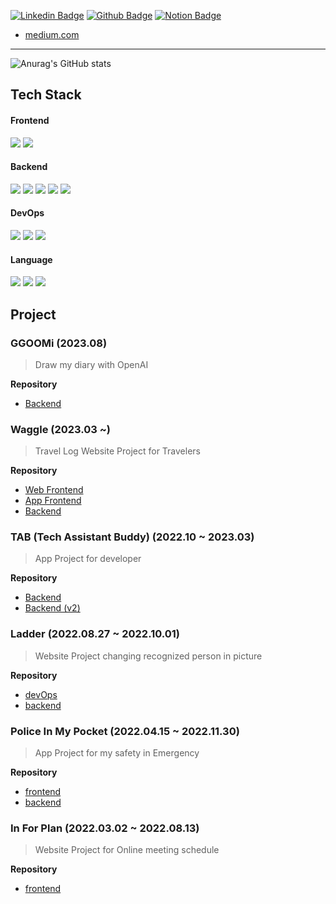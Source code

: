 [![Linkedin Badge](https://img.shields.io/badge/-LinkedIn-blue?style=flat-square&logo=LinkedIn&logoColor=white&link=https://www.linkedin.com/in/jiny1)](https://www.linkedin.com/in/jiny1) [![Github Badge](https://img.shields.io/badge/-Github-181717?style=flat-square&logo=GitHub&logoColor=white&link=https://github.com/yu-heejin)](https://github.com/yu-heejin) [![Notion Badge](https://img.shields.io/badge/-Notion-000000?style=flat-square&logo=Notion&logoColor=white&link=https://delicious-polyester-fd5.notion.site/Tech-Notion-v2-21495cc544804390bd35a829437b7942)](https://delicious-polyester-fd5.notion.site/Tech-Notion-v2-21495cc544804390bd35a829437b7942) 
* [medium.com](https://medium.com/me/stories/public)

---

![Anurag's GitHub stats](https://github-readme-stats.vercel.app/api?username=yu-heejin&count_private=true)  
## Tech Stack
#### Frontend
<img src="https://img.shields.io/badge/React Native-61DAFB?style=flat-square&logo=React&logoColor=black"/> <img src="https://img.shields.io/badge/React-61DAFB?style=flat-square&logo=React&logoColor=black"/>
#### Backend
<img src="https://img.shields.io/badge/Spring Boot-6DB33F?style=flat-square&logo=Spring Boot&logoColor=white"/> <img src="https://img.shields.io/badge/Spring Security-6DB33F?style=flat-square&logo=Spring Security&logoColor=white"/> <img src="https://img.shields.io/badge/Flask-000000?style=flat-square&logo=Flask&logoColor=white"/> <img src="https://img.shields.io/badge/NestJS-E0234E?style=flat-square&logo=NestJS&logoColor=white"/> <img src="https://img.shields.io/badge/Node.js-339933?style=flat-square&logo=Node.js&logoColor=white"/>
#### DevOps
<img src="https://img.shields.io/badge/Docker-2496ED?style=flat-square&logo=Docker&logoColor=white"/> <img src="https://img.shields.io/badge/Nginx-009639?style=flat-square&logo=Nginx&logoColor=white"/> <img src="https://img.shields.io/badge/GitHub Actions-2088FF?style=flat-square&logo=GitHub Actions&logoColor=white"/>
#### Language
<img src="https://img.shields.io/badge/Java-FFFFFF?style=flat-square&logo=OpenJDK&logoColor=black"/> <img src="https://img.shields.io/badge/JavaScript-F7DF1E?style=flat-square&logo=JavaScript&logoColor=black"/> <img src="https://img.shields.io/badge/TypeScript-3178C6?style=flat-square&logo=TypeScript&logoColor=black"/>

## Project
### GGOOMi (2023.08)
> Draw my diary with OpenAI
>
**Repository**
* [Backend](https://github.com/prompter-day-2023/backend)
### Waggle (2023.03 ~)
> Travel Log Website Project for Travelers
>
**Repository**
* [Web Frontend](https://github.com/WAGGLE-TEAM/WAGGLE_WEB_FRONTEND)
* [App Frontend](https://github.com/WAGGLE-TEAM/WAGGLE_APP_FRONTEND)
* [Backend](https://github.com/WAGGLE-TEAM/WAGGLE_BACKEND)
### TAB (Tech Assistant Buddy) (2022.10 ~ 2023.03)
> App Project for developer
>
**Repository**
* [Backend](https://github.com/Techeer3-Spring-Study/TAB-Backend)
* [Backend (v2)](https://github.com/Techeer-TAB-Project-Team/TAB-Backend-V2)
### Ladder (2022.08.27 ~ 2022.10.01)
> Website Project changing recognized person in picture
>
**Repository**
* [devOps](https://github.com/2022-SeongNam-Team-C/Ladder-docker)
* [backend](https://github.com/2022-SeongNam-Team-C/Ladder-Backend)
### Police In My Pocket (2022.04.15 ~ 2022.11.30)
> App Project for my safety in Emergency
>
**Repository**
* [frontend](https://github.com/hanium-project/Police-in-my-pocket-frontend)
* [backend](https://github.com/hanium-project/Police-in-my-pocket-backend)
### In For Plan (2022.03.02 ~ 2022.08.13)
> Website Project for Online meeting schedule
>
**Repository**
* [frontend](https://github.com/team-g-techeer/In-For-Plan-Frontend)
